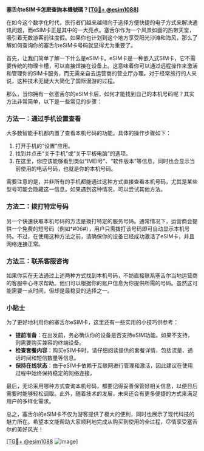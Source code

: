 **塞舌尔eSIM卡怎麽查詢本機號碼？[[TG💪+ @esim1088](https://t.me/s/esim1088)]**

在如今这个数字化时代，旅行者们越来越倾向于选择方便快捷的电子方式来解决通讯问题，而eSIM卡正是其中的一大亮点。塞舌尔作为一个风景如画的热带天堂，吸引着无数游客前往度假。如果你也计划到这个地方享受阳光沙滩和海风，那么了解如何查询你的塞舌尔eSIM卡号码就显得尤为重要了。

首先，让我们简单了解一下什么是eSIM卡。eSIM卡是一种嵌入式SIM卡，它不需要传统的物理卡槽，可以直接焊接在设备上。这意味着你可以通过远程操作来激活和管理你的SIM卡服务，而无需亲自去运营商的营业厅办理。对于经常旅行的人来说，这种技术无疑大大简化了国际漫游的过程。

那么，当你拥有一张塞舌尔的eSIM卡后，如何才能找到自己的本机号码呢？其实方法非常简单，以下是一些常见的步骤：

### 方法一：通过手机设置查看

大多数智能手机都内置了查看本机号码的功能。具体的操作步骤如下：

1. 打开手机的“设置”应用。
2. 找到并点击“关于手机”或“关于平板电脑”的选项。
3. 在这里，你应该能够看到类似“IMEI号”、“软件版本”等信息，同时也会显示当前使用的电话号码，也就是你的本机号码。

需要注意的是，并非所有的手机都能通过这种方式直接查看本机号码，尤其是某些型号可能会隐藏这一信息。如果遇到这种情况，可以尝试其他方法。

### 方法二：拨打特定号码

另一个快速获取本机号码的方法是拨打特定的服务号码。通常情况下，运营商会提供一个免费的短号码（例如*#06#），用户只需拨打该号码即可自动显示本机号码。不过，在使用这种方法之前，请确保你的设备已经成功激活了eSIM卡，并且网络连接正常。

### 方法三：联系客服咨询

如果你实在无法通过上述两种方式找到本机号码，不妨直接联系塞舌尔当地运营商的客服中心寻求帮助。他们可以根据你的账户信息为你提供所需的号码。虽然这可能需要一点时间，但却是最稳妥的选择之一。

### 小贴士

为了更好地利用你的塞舌尔eSIM卡，这里还有一些实用的小技巧供参考：

- **提前准备**：在出发前，务必确认你的设备是否支持eSIM功能。如果不支持，则需要购买兼容的终端设备。
- **检查套餐内容**：购买eSIM卡时，请仔细阅读提供的套餐详情，包括流量、通话时间和短信数量等信息。
- **保持在线状态**：由于eSIM卡依赖于互联网进行管理和激活，因此建议在使用过程中始终保持稳定的网络连接。

最后，无论采用哪种方式查询本机号码，都要记得妥善保管好相关信息，以便日后需要时能够轻松调取。此外，随着技术的发展，未来还会有更多便捷的方式来满足用户的多样化需求。

总之，塞舌尔的eSIM卡不仅为游客提供了极大的便利，同时也展示了现代科技的魅力所在。希望本文能帮助大家顺利地完成从购买到使用的全过程，尽情享受塞舌尔的美好风光！

[[TG💪+ @esim1088](https://t.me/s/esim1088) ![Image](https://i.postimg.cc/4NQfJmqS/Snipaste-2025-05-13-00-14-12.png)]